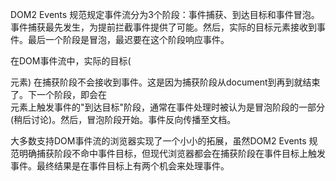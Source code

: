 DOM2 Events 规范规定事件流分为3个阶段：事件捕获、到达目标和事件冒泡。事件捕获最先发生，为提前拦截事件提供了可能。然后，实际的目标元素接收到事件。最后一个阶段是冒泡，最迟要在这个阶段响应事件。

在DOM事件流中，实际的目标(<div>元素) 在捕获阶段不会接收到事件。这是因为捕获阶段从document到<html>再到<body>就结束了。下一个阶段，即会在<div>元素上触发事件的"到达目标"阶段，通常在事件处理时被认为是冒泡阶段的一部分(稍后讨论)。然后，冒泡阶段开始。事件反向传播至文档。

大多数支持DOM事件流的浏览器实现了一个小小的拓展，虽然DOM2 Events 规范明确捕获阶段不命中事件目标，但现代浏览器都会在捕获阶段在事件目标上触发事件。最终结果是在事件目标上有两个机会来处理事件。